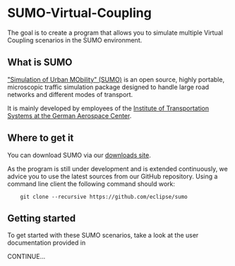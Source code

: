 # SUMO-Virtual-Coupling
The goal is to create a program that allows you to simulate multiple Virtual Coupling scenarios in the SUMO environment.

What is SUMO
------------

["Simulation of Urban MObility" (SUMO)](https://sumo.dlr.de/) is an open source, highly portable, microscopic traffic simulation package designed to handle large road networks and different modes of transport.

It is mainly developed by employees of the [Institute of Transportation Systems at the German Aerospace Center](https://www.dlr.de/ts).


Where to get it
---------------

You can download SUMO via our [downloads site](https://sumo.dlr.de/docs/Downloads.html).

As the program is still under development and is extended continuously, we advice you to use the latest sources from our GitHub repository. Using a command line client the following command should work:

        git clone --recursive https://github.com/eclipse/sumo


Getting started
---------------

To get started with these SUMO scenarios, take a look at the user documentation provided in 

CONTINUE...
